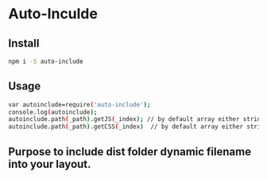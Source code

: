 # Auto-Inculde

## Install

```bash
npm i -S auto-include
```


## Usage

```bash
var autoinclude=require('auto-include');
console.log(autoinclude);
autoinclude.path(_path).getJS(_index); // by default array either string
autoinclude.path(_path).getCSS(_index)  // by default array either string
```

## Purpose to include dist folder dynamic filename into your layout.
